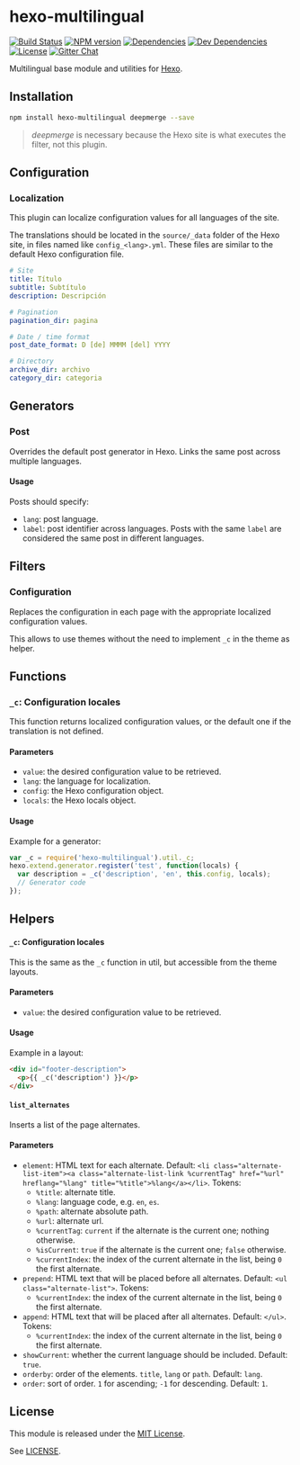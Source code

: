 hexo-multilingual
=================

[![Build Status](https://travis-ci.org/ahaasler/hexo-multilingual.svg?branch=master)](https://travis-ci.org/ahaasler/hexo-multilingual)
[![NPM version](https://badge.fury.io/js/hexo-multilingual.svg)](http://badge.fury.io/js/hexo-multilingual)
[![Dependencies](https://www.bithound.io/github/ahaasler/hexo-multilingual/badges/dependencies.svg)](https://www.bithound.io/github/ahaasler/hexo-multilingual/master/dependencies/npm)
[![Dev Dependencies](https://www.bithound.io/github/ahaasler/hexo-multilingual/badges/devDependencies.svg)](https://www.bithound.io/github/ahaasler/hexo-multilingual/master/dependencies/npm)
[![License](https://img.shields.io/github/license/ahaasler/hexo-multilingual.svg)](LICENSE)
[![Gitter Chat](https://img.shields.io/gitter/room/ahaasler/hexo-multilingual.svg)](https://gitter.im/ahaasler/hexo-multilingual)

Multilingual base module and utilities for [Hexo](http://hexo.io/).

Installation
------------

``` bash
npm install hexo-multilingual deepmerge --save
```

> *deepmerge* is necessary because the Hexo site is what executes the filter,
not this plugin.

Configuration
-------------

### Localization

This plugin can localize configuration values for all languages of the site.

The translations should be located in the `source/_data` folder of the Hexo
site, in files named like `config_<lang>.yml`. These files are similar to the
default Hexo configuration file.

```yaml
# Site
title: Título
subtitle: Subtítulo
description: Descripción

# Pagination
pagination_dir: pagina

# Date / time format
post_date_format: D [de] MMMM [del] YYYY

# Directory
archive_dir: archivo
category_dir: categoria
```

Generators
----------

### Post

Overrides the default post generator in Hexo. Links the same post across
multiple languages.

#### Usage

Posts should specify:

- `lang`: post language.
- `label`: post identifier across languages. Posts with the same `label` are
considered the same post in different languages.

Filters
-------

### Configuration

Replaces the configuration in each page with the appropriate localized
configuration values.

This allows to use themes without the need to implement `_c` in the theme as
helper.

Functions
---------

### `_c`: Configuration locales

This function returns localized configuration values, or the default one if the
translation is not defined.

#### Parameters

- `value`: the desired configuration value to be retrieved.
- `lang`: the language for localization.
- `config`: the Hexo configuration object.
- `locals`: the Hexo locals object.

#### Usage

Example for a generator:

```javascript
var _c = require('hexo-multilingual').util._c;
hexo.extend.generator.register('test', function(locals) {
  var description = _c('description', 'en', this.config, locals);
  // Generator code
});
```

Helpers
-------

#### `_c`: Configuration locales

This is the same as the `_c` function in util, but accessible from the theme
layouts.

#### Parameters

- `value`: the desired configuration value to be retrieved.

#### Usage

Example in a layout:

```html
<div id="footer-description">
  <p>{{ _c('description') }}</p>
</div>
```

#### `list_alternates`

Inserts a list of the page alternates.

#### Parameters

- `element`: HTML text for each alternate. Default: `<li class="alternate-list-item"><a class="alternate-list-link %currentTag" href="%url" hreflang="%lang" title="%title">%lang</a></li>`. Tokens:
  - `%title`: alternate title.
  - `%lang`: language code, e.g. `en`, `es`.
  - `%path`: alternate absolute path.
  - `%url`: alternate url.
  - `%currentTag`: `current` if the alternate is the current one; nothing otherwise.
  - `%isCurrent`: `true` if the alternate is the current one; `false` otherwise.
  - `%currentIndex`: the index of the current alternate in the list, being `0` the first alternate.
- `prepend`: HTML text that will be placed before all alternates. Default: `<ul class="alternate-list">`. Tokens:
  - `%currentIndex`: the index of the current alternate in the list, being `0` the first alternate.
- `append`: HTML text that will be placed after all alternates. Default: `</ul>`. Tokens:
  - `%currentIndex`: the index of the current alternate in the list, being `0` the first alternate.
- `showCurrent`: whether the current language should be included. Default: `true`.
- `orderby`: order of the elements. `title`, `lang` or `path`. Default: `lang`.
- `order`: sort of order. `1` for ascending; `-1` for descending. Default: `1`.

License
-------

This module is released under the [MIT License](http://opensource.org/licenses/MIT "The MIT License").

See [LICENSE](LICENSE "The MIT License").

